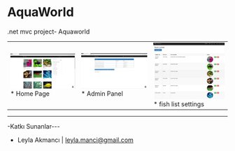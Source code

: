 # AquaWorld
.net mvc project- Aquaworld



<table><tr><td>
 <img src="https://github.com/leyla-manci/AquaWorld/blob/master/_screenshots/home_page.png">
* Home Page
 </td>
 <td>
  <img src="https://github.com/leyla-manci/AquaWorld/blob/master/_screenshots/admin_panel.png">
* Admin Panel
 </td>
  <td>
  <img src="https://github.com/leyla-manci/AquaWorld/blob/master/_screenshots/fish_list_settings.png">
* fish list settings
 </td></tr></table>


***
-Katkı Sunanlar---

* Leyla Akmancı | [leyla.manci@gmail.com](mailto:leyla.manci@gmail.com)
